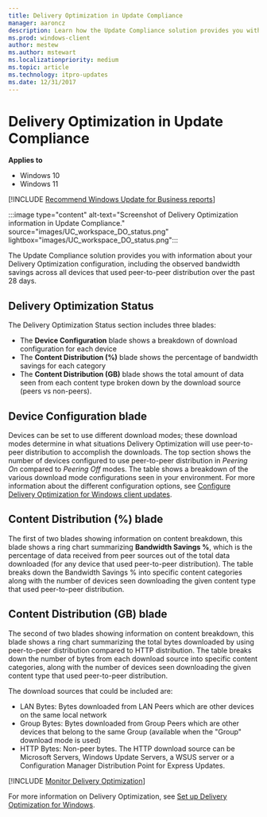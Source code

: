 ```yaml
---
title: Delivery Optimization in Update Compliance
manager: aaroncz
description: Learn how the Update Compliance solution provides you with information about your Delivery Optimization configuration.
ms.prod: windows-client
author: mestew
ms.author: mstewart
ms.localizationpriority: medium
ms.topic: article
ms.technology: itpro-updates
ms.date: 12/31/2017
---
```


# Delivery Optimization in Update Compliance

**Applies to**

- Windows 10
- Windows 11

<!--Using include for recommending Windows Update for Business reports for all Update Compliance v1 docs-->
[!INCLUDE [Recommend Windows Update for Business reports](./includes/wufb-reports-recommend.md)]

:::image type="content" alt-text="Screenshot of Delivery Optimization information in Update Compliance." source="images/UC_workspace_DO_status.png" lightbox="images/UC_workspace_DO_status.png":::

The Update Compliance solution provides you with information about your Delivery Optimization configuration, including the observed bandwidth savings across all devices that used peer-to-peer distribution over the past 28 days.

## Delivery Optimization Status
 
The Delivery Optimization Status section includes three blades:

- The **Device Configuration** blade shows a breakdown of download configuration for each device
- The **Content Distribution (%)** blade shows the percentage of bandwidth savings for each category
- The **Content Distribution (GB)** blade shows the total amount of data seen from each content type broken down by the download source (peers vs non-peers).

 
## Device Configuration blade
Devices can be set to use different download modes; these download modes determine in what situations Delivery Optimization will use peer-to-peer distribution to accomplish the downloads. The top section shows the number of devices configured to use peer-to-peer distribution in *Peering On* compared to *Peering Off* modes. The table shows a breakdown of the various download mode configurations seen in your environment. For more information about the different configuration options, see [Configure Delivery Optimization for Windows client updates](../do/waas-delivery-optimization-setup.md).
 
## Content Distribution (%) blade
The first of two blades showing information on content breakdown, this blade shows a ring chart summarizing **Bandwidth Savings %**, which is the percentage of data received from peer sources out of the total data downloaded (for any device that used peer-to-peer distribution).
The table breaks down the Bandwidth Savings % into specific content categories along with the number of devices seen downloading the given content type that used peer-to-peer distribution.
 
## Content Distribution (GB) blade
The second of two blades showing information on content breakdown, this blade shows a ring chart summarizing the total bytes downloaded by using peer-to-peer distribution compared to HTTP distribution. 
The table breaks down the number of bytes from each download source into specific content categories, along with the number of devices seen downloading the given content type that used peer-to-peer distribution.

The download sources that could be included are:
- LAN Bytes: Bytes downloaded from LAN Peers which are other devices on the same local network
- Group Bytes: Bytes downloaded from Group Peers which are other devices that belong to the same Group (available when the "Group" download mode is used)
- HTTP Bytes: Non-peer bytes. The HTTP download source can be Microsoft Servers, Windows Update Servers, a WSUS server or a Configuration Manager Distribution Point for Express Updates.

<!--Using include file, waas-delivery-optimization-monitor.md, for shared content on DO monitoring-->
[!INCLUDE [Monitor Delivery Optimization](../do/includes/waas-delivery-optimization-monitor.md)]

For more information on Delivery Optimization, see [Set up Delivery Optimization for Windows](../do/waas-delivery-optimization-setup.md).
